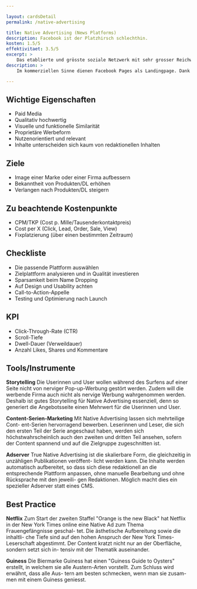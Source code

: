 ```yaml
---

layout: cardsDetail
permalink: /native-advertising

title: Native Advertising (News Platforms)
description: Facebook ist der Platzhirsch schlechthin.
kosten: 1.5/5
effektivitaet: 3.5/5
excerpt: >
    Das etablierte und grösste soziale Netzwerk mit sehr grosser Reichweite.
description: >
    Im kommerziellen Sinne dienen Facebook Pages als Landingpage. Dank «Page-Tabs» sowie einem Call-to-Action-Button kann auf Buchungstools, Telefonnummern, Messenger oder Websites verlinkt werden. Auf der Facebook Page werden Posts in vielen möglichen Formaten mit der Community geteilt. Zusätzlich kann mit Hilfe von «Sponsored Content» Reichweite für Posts eingekauft werden.

---
```


## Wichtige Eigenschaften
- Paid Media
- Qualitativ hochwertig
- Visuelle und funktionelle Similarität
- Proprietäre Werbeform
- Nutzenorientiert und relevant
- Inhalte unterscheiden sich kaum von redaktionellen Inhalten

## Ziele
- Image einer Marke oder einer Firma aufbessern
- Bekanntheit von Produkten/DL erhöhen
- Verlangen nach Produkten/DL steigern

## Zu beachtende Kostenpunkte
- CPM/TKP (Cost p. Mille/Tausenderkontaktpreis)
- Cost per X (Click, Lead, Order, Sale, View)
- Fixplatzierung (über einen bestimmten Zeitraum)

## Checkliste
- Die passende Plattform auswählen
- Zielplattform analysieren und in Qualität investieren
- Sparsamkeit beim Name Dropping
- Auf Design und Usability achten
- Call-to-Action-Appelle
- Testing und Optimierung nach Launch

## KPI
- Click-Through-Rate (CTR)
- Scroll-Tiefe
- Dwell-Dauer (Verweildauer)
- Anzahl Likes, Shares und Kommentare

## Tools/Instrumente

**Storytelling**
Die Userinnen und User wollen während des Surfens auf einer Seite nicht von nerviger Pop-up-Werbung gestört werden. Zudem will die werbende Firma auch nicht als nervige Werbung wahrgenommen werden. Deshalb ist gutes Storytelling für Native Advertising essenziell, denn so generiert die Angebotsseite einen Mehrwert für die Userinnen und User.

**Content-Serien-Marketing**
Mit Native Advertising lassen sich mehrteilige Cont- ent-Serien hervorragend bewerben. Leserinnen und Leser, die sich den ersten Teil der Serie angeschaut haben, werden sich höchstwahrscheinlich auch den zweiten und dritten Teil ansehen, sofern der Content spannend und auf die Zielgruppe zugeschnitten ist.

**Adserver**
True Native Advertising ist die skalierbare Form, die gleichzeitig in unzähligen Publikationen veröffent- licht werden kann. Die Inhalte werden automatisch aufbereitet, so dass sich diese redaktionell an die entsprechende Plattform anpassen, ohne manuelle Bearbeitung und ohne Rücksprache mit den jeweili- gen Redaktionen. Möglich macht dies ein spezieller Adserver statt eines CMS.

## Best Practice

**Netflix**
Zum Start der zweiten Staffel "Orange is the new Black" hat Netflix in der New York Times online eine Native Ad zum Thema Frauengefängnisse geschal- tet. Die ästhetische Aufbereitung sowie die inhaltli- che Tiefe sind auf den hohen Anspruch der New York Times-Leserschaft abgestimmt. Der Content kratzt nicht nur an der Oberfläche, sondern setzt sich in- tensiv mit der Thematik auseinander.

**Guiness**
Die Biermarke Guiness hat einen "Guiness Guide to Oysters" erstellt, in welchem sie alle Austern-Arten vorstellt. Zum Schluss wird erwähnt, dass alle Aus- tern am besten schmecken, wenn man sie zusam- men mit einem Guiness geniesst.